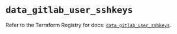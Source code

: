 # `data_gitlab_user_sshkeys`

Refer to the Terraform Registry for docs: [`data_gitlab_user_sshkeys`](https://registry.terraform.io/providers/gitlabhq/gitlab/17.7.0/docs/data-sources/user_sshkeys).
